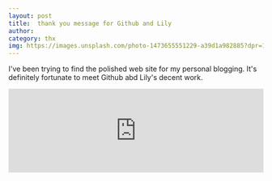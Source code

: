 ```yaml
---
layout: post
title:  thank you message for Github and Lily
author: 
category: thx
img: https://images.unsplash.com/photo-1473655551229-a39d1a982885?dpr=1&auto=format&fit=crop&w=1500&h=998&q=80&cs=tinysrgb&crop=
---
```


I've been trying to find the polished web site for my personal blogging. 
It's definitely fortunate to meet Github abd Lily's decent work. 

<iframe width="100%" height="166" scrolling="no" frameborder="no" allow="autoplay" src="https://w.soundcloud.com/player/?url=https%3A//api.soundcloud.com/tracks/263689383&color=%23ff5500&auto_play=false&hide_related=false&show_comments=true&show_user=true&show_reposts=false&show_teaser=true"></iframe>
